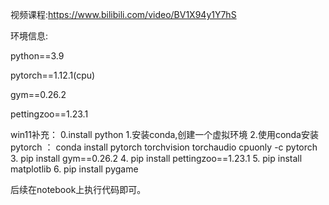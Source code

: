 视频课程:https://www.bilibili.com/video/BV1X94y1Y7hS

环境信息:

python==3.9

pytorch==1.12.1(cpu)

gym==0.26.2

pettingzoo==1.23.1



win11补充：
0.install python
1.安装conda,创建一个虚拟环境
2.使用conda安装pytorch ： conda install pytorch torchvision torchaudio cpuonly -c pytorch
3. pip install gym==0.26.2
4. pip install pettingzoo==1.23.1
5. pip install matplotlib
6.  pip install pygame


后续在notebook上执行代码即可。

